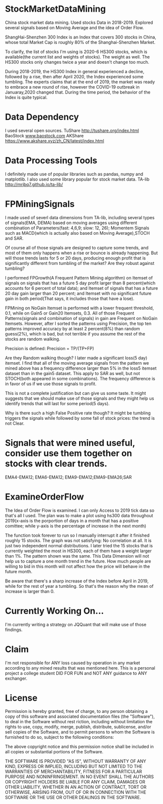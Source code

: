 # StockMarketDataMining
China stock market data mining. Used stocks Data in 2018-2019. Explored several signals based on Moving Average and the idea of Order Flow. 

ShangHai-Shenzhen 300 Index is an Index that covers 300 stocks in China, whose total Market Cap is roughly 80% of the Shanghai-Shenzhen Market. 

To clarify, the list of stocks I'm using is 2020-6 HS300 stocks, which is available(the current list and weights of stocks). The weight as well. The HS300 stocks only changes twice a year and doesn't change too much. 

During 2018-2019, the HS300 Index in general experienced a decline, followed by a rise, then after April 2020, the Index experienced some tumbling. The experts claims that at the end of 2019, the market was ready to embrace a new round of rise, however the COVID-19 outbreak in Januaray,2020 changed that. During the time period, the behavior of the Index is quite typical. 

# Data Dependency
I used several open sources. 
TuShare http://tushare.org/index.html
BaoStock www.baostock.com
AKShare https://www.akshare.xyz/zh_CN/latest/index.html

# Data Processing Tools
I definitely made use of popular libraries such as pandas, numpy and matplotlib.
I also used some library popular for stock market data.
TA-lib http://mrjbq7.github.io/ta-lib/

# FPMiningSignals
I made used of severl data dimensions from TA-lib, including several types of signals(EMA, DEMA) based on moving averages using different combination of Parameters(fast: 4,6,9; slow: 12, 26); Momentem Signals such as MACD(which is actually also based on Moving Average),STOCH and SAR. 

Of course all of those signals are designed to capture some trends, and most of them only happens when a rise or bounce is already happening. But will those trends lasts for 5 or 20 days, producing enough profit that is significantly different from tumbling of the market? Are they robust against tumbling? 

I performed FPGrowth(A Frequent Pattern Mining algorithm) on Itemset of signals on signals that has a future 5 day profit larger than 8 percent(which accounts for 6 percent of total data); and Itemset of signals that has a future 20 day gain larger than 20 percent; and Itemset with no significant future gain in both period(That says, it includes those that have a lose). 

FPMining on NoGain Itemset is performed with a lower frequent threshold, 0.1, while on Gain5 or Gain20 Itemsets, 0.3. All of those Frequent Patterns(signals and combination of signals) in gain are Frequent on NoGain Itemsets. However, after I sorted the patterns using Precision, the top ten patterns improved accuracy by at least 2 percent(8%) than random guess(2%), which is bad, but not terrible if you assume the rest of the stocks are random walking. 

Precision is defined: 
Precision = TP/(TP+FP)

Are they Random walking though? I later made a significant loss(5 day) itemset.
I find that all of the moving average signals from the pattern we mined above has a frequency difference larger than 5% in the loss5 itemset dataset than in the gain5 dataset. This apply to SAR as well, but not STOCH(both appeared in some combinations). The frequency difference is in favor of us if we use those signals to profit. 

This is not a complete justification but can give us some taste. It might suggests that we should make use of those signals and they might help us identify trends that will last for some period(5 days). 

Why is there such a high False Positive rate though? It might be tumbling triggers the signals while followed by some fall of stock prices: the trend is not Clear. 

# Signals that were mined useful, consider use them together on stocks with clear trends.

EMA4-EMA12; EMA6-EMA12; EMA9-EMA12;EMA9-EMA26;SAR

# ExamineOrderFlow

The Idea of Order Flow is examined. 
I can only Access to 2019 tick data so that's all I used. 
The plan was to make a plot using hs300 data throughout 2019(x-axis is the porportion of days in a month that has a positive comittee; while y-axis is the percentage of increase in the next month)

The function took forever to run so I manually interrupt it after it finished roughly 15 stocks. The graph was not satisfying: No correlation at all. It is just two independent normal distributions. 
I later tried the 15 stocks that is currently weighted the most in HS300, each of them have a weight larger than 1%. The pattern shown was the same. 
This Data Dimension will not help us to capture a one month trend in the future. How much people are willing to bid in this month will not affect how the price will behave in the future month.

Be aware that there's a sharp increase of the Index before April in 2019, while for the rest of year a tumbling. So that's the reason why the mean of increase is larger than 0. 

# Currently Working On...
I'm currently writing a strategy on JQQuant that will make use of those findings. 

# Claim
I'm not responsible for ANY loss caused by operation in any market according to any mined results that was mentioned here. 
This is a personal project a college student DID FOR FUN and NOT ANY guidance to ANY exchanger.

# License
Permission is hereby granted, free of charge, to any person obtaining a copy of this software and associated documentation files (the "Software"), to deal in the Software without rest riction, including without limitation the rights to use, copy, modify, merge, publish, distribute, sublicense, and/or sell copies of the Software, and to permit persons to whom the Software is furnished to do so, subject to the following conditions:

The above copyright notice and this permission notice shall be included in all copies or substantial portions of the Software.

THE SOFTWARE IS PROVIDED "AS IS", WITHOUT WARRANTY OF ANY KIND, EXPRESS OR IMPLIED, INCLUDING BUT NOT LIMITED TO THE WARRANTIES OF MERCHANTABILITY, FITNESS FOR A PARTICULAR PURPOSE AND NONINFRINGEMENT. IN NO EVENT SHALL THE AUTHORS OR COPYRIGHT HOLDERS BE LIABLE FOR ANY CLAIM, DAMAGES OR OTHER LIABILITY, WHETHER IN AN ACTION OF CONTRACT, TORT OR OTHERWISE, ARISING FROM, OUT OF OR IN CONNECTION WITH THE SOFTWARE OR THE USE OR OTHER DEALINGS IN THE SOFTWARE.
